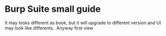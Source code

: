 # Burp Suite small guide
It may looks different as book, but it will upgrade to different version and UI may look like differents.. Anyway first view 
